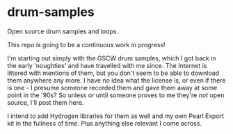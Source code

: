 # drum-samples
Open source drum samples and loops.

This repo is going to be a continuous work in progress!

I'm starting out simply with the GSCW drum samples, which I got back in the early 'noughties' and have travelled with me since. The Internet is littered with mentions of them, but you don't seem to be able to download them anywhere any more. I have no idea what the license is, or even if there is one - I presume someone recorded them and gave them away at some point in the '90s? So unless or until someone proves to me they're *not* open source, I'll post them here.

I intend to add Hydrogen libraries for them as well and my own Pearl Export kit in the fullness of time. Plus anything else relevant I come across.
